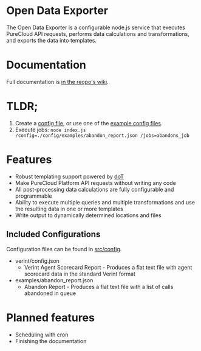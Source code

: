# Open Data Exporter

The Open Data Exporter is a configurable node.js service that executes PureCloud API requests, performs data calculations and transformations, and exports the data into templates. 

# Documentation

Full documentation is [in the reopo's wiki](https://github.com/MyPureCloud/open-data-exporter/wiki).

# TLDR;

1. Create a [config file](https://github.com/MyPureCloud/open-data-exporter/wiki/Configuration-Files), or use one of the [example config files](https://github.com/MyPureCloud/open-data-exporter/tree/master/src/config/examples).
2. Execute jobs: `node index.js /config=./config/examples/abandon_report.json /jobs=abandons_job`

# Features

* Robust templating support powered by [doT](http://olado.github.io/doT/)
* Make PureCloud Platform API requests without writing any code
* All post-processing data calculations are fully configurable and programmable
* Ability to execute multiple queries and multiple transformations and use the resulting data in one or more templates
* Write output to dynamically determined locations and files

## Included Configurations

Configuration files can be found in [src/config](https://github.com/MyPureCloud/open-data-exporter/tree/master/src/config).

* verint/config.json
  * Verint Agent Scorecard Report - Produces a flat text file with agent scorecard data in the standard Verint format
* examples/abandon_report.json
  * Abandon Report - Produces a flat text file with a list of calls abandoned in queue

# Planned features

* Scheduling with cron
* Finishing the documentation
